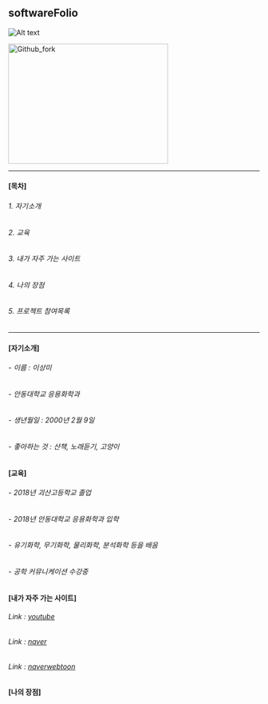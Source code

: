 ## softwareFolio

![Alt text](https://user-images.githubusercontent.com/86451095/123884762-f5589380-d986-11eb-828e-84f8fd54fe1e.jpg "Optional title")

<img src="https://user-images.githubusercontent.com/86451095/123884762-f5589380-d986-11eb-828e-84f8fd54fe1e.jpg" width="320px" height="240px" title="px(픽셀) 크기 설정" alt="Github_fork"></img><br/>

***

#### [목차]

###### 1. 자기소개
###### 2. 교육
###### 3. 내가 자주 가는 사이트
###### 4. 나의 장점
###### 5. 프로젝트 참여목록

***

#### [자기소개]

###### - 이름 : 이상미
###### - 안동대학교 응용화학과
###### - 생년월일 : 2000년 2월 9일
###### - 좋아하는 것 : 산책, 노래듣기, 고양이

#### [교육]

###### - 2018년 괴산고등학교 졸업
###### - 2018년 안동대학교 응용화학과 입학
###### - 유기화학, 무기화학, 물리화학, 분석화학 등을 배움
###### - 공학 커뮤니케이션 수강중

#### [내가 자주 가는 사이트]

###### Link : [youtube][youtubelink]

[youtubelink]: youtube.com "Go youtube"

###### Link : [naver][naverlink]

[naverlink]: http://www.naver.com/ "Go naver"

###### Link : [naverwebtoon][naverwebtoonlink]

[naverwebtoonlink]: https://comic.naver.com/webtoon/weekday.nhn

#### [나의 장점]

###### 
